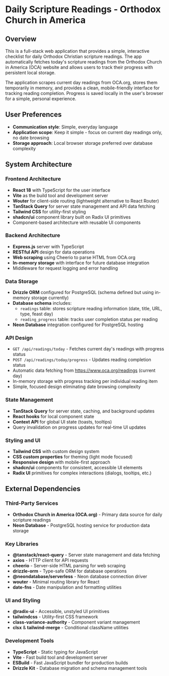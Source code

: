# Daily Scripture Readings - Orthodox Church in America

## Overview

This is a full-stack web application that provides a simple, interactive checklist for daily Orthodox Christian scripture readings. The app automatically fetches today's scripture readings from the Orthodox Church in America (OCA) website and allows users to track their progress with persistent local storage.

The application scrapes current day readings from OCA.org, stores them temporarily in memory, and provides a clean, mobile-friendly interface for tracking reading completion. Progress is saved locally in the user's browser for a simple, personal experience.

## User Preferences

- **Communication style**: Simple, everyday language
- **Application scope**: Keep it simple - focus on current day readings only, no date browsing
- **Storage approach**: Local browser storage preferred over database complexity

## System Architecture

### Frontend Architecture
- **React 18** with TypeScript for the user interface
- **Vite** as the build tool and development server
- **Wouter** for client-side routing (lightweight alternative to React Router)
- **TanStack Query** for server state management and API data fetching
- **Tailwind CSS** for utility-first styling
- **shadcn/ui** component library built on Radix UI primitives
- Component-based architecture with reusable UI components

### Backend Architecture
- **Express.js** server with TypeScript
- **RESTful API** design for data operations
- **Web scraping** using Cheerio to parse HTML from OCA.org
- **In-memory storage** with interface for future database integration
- Middleware for request logging and error handling

### Data Storage
- **Drizzle ORM** configured for PostgreSQL (schema defined but using in-memory storage currently)
- **Database schema** includes:
  - `readings` table: stores scripture reading information (date, title, URL, type, feast day)
  - `reading_progress` table: tracks user completion status per reading
- **Neon Database** integration configured for PostgreSQL hosting

### API Design
- `GET /api/readings/today` - Fetches current day's readings with progress status
- `POST /api/readings/today/progress` - Updates reading completion status
- Automatic data fetching from https://www.oca.org/readings (current day)
- In-memory storage with progress tracking per individual reading item
- Simple, focused design eliminating date browsing complexity

### State Management
- **TanStack Query** for server state, caching, and background updates
- **React hooks** for local component state
- **Context API** for global UI state (toasts, tooltips)
- Query invalidation on progress updates for real-time UI updates

### Styling and UI
- **Tailwind CSS** with custom design system
- **CSS custom properties** for theming (light mode focused)
- **Responsive design** with mobile-first approach
- **shadcn/ui** components for consistent, accessible UI elements
- **Radix UI** primitives for complex interactions (dialogs, tooltips, etc.)

## External Dependencies

### Third-Party Services
- **Orthodox Church in America (OCA.org)** - Primary data source for daily scripture readings
- **Neon Database** - PostgreSQL hosting service for production data storage

### Key Libraries
- **@tanstack/react-query** - Server state management and data fetching
- **axios** - HTTP client for API requests
- **cheerio** - Server-side HTML parsing for web scraping
- **drizzle-orm** - Type-safe ORM for database operations
- **@neondatabase/serverless** - Neon database connection driver
- **wouter** - Minimal routing library for React
- **date-fns** - Date manipulation and formatting utilities

### UI and Styling
- **@radix-ui** - Accessible, unstyled UI primitives
- **tailwindcss** - Utility-first CSS framework
- **class-variance-authority** - Component variant management
- **clsx** & **tailwind-merge** - Conditional className utilities

### Development Tools
- **TypeScript** - Static typing for JavaScript
- **Vite** - Fast build tool and development server
- **ESBuild** - Fast JavaScript bundler for production builds
- **Drizzle Kit** - Database migration and schema management tools